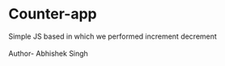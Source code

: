 # Counter-app
Simple JS based in which we performed increment decrement  
<br>
Author- Abhishek Singh
